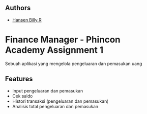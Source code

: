 ## Authors

- [Hansen Billy R](https://github.com/Hansen50)


# Finance Manager - Phincon Academy Assignment 1

Sebuah aplikasi yang mengelola pengeluaran dan pemasukan uang

## Features

- Input pengeluaran dan pemasukan
- Cek saldo
- Histori transaksi (pengeluaran dan pemasukan)
- Analisis total pengeluaran dan pemasukan
